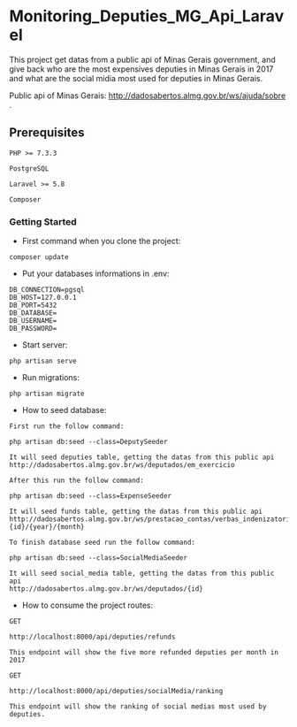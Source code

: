 # Monitoring_Deputies_MG_Api_Laravel

This project get datas from a public api of Minas Gerais government, and give back who are the most expensives deputies in Minas Gerais in 2017 and what are the social midia most used for deputies in Minas Gerais.

Public api of Minas Gerais: http://dadosabertos.almg.gov.br/ws/ajuda/sobre .

## Prerequisites

```
PHP >= 7.3.3
```

```
PostgreSQL
```

```
Laravel >= 5.8
```

```
Composer
```


### Getting Started

- First command when you clone the project: 
```
composer update
```
- Put your databases informations in .env:

```
DB_CONNECTION=pgsql
DB_HOST=127.0.0.1
DB_PORT=5432
DB_DATABASE=
DB_USERNAME=
DB_PASSWORD=
```
- Start server:
```
php artisan serve
```

- Run migrations:

```
php artisan migrate
```

- How to seed database:

```
First run the follow command: 
```
```
php artisan db:seed --class=DeputySeeder
```
```
It will seed deputies table, getting the datas from this public api 
http://dadosabertos.almg.gov.br/ws/deputados/em_exercicio 
```


```
After this run the follow command: 
```
```
php artisan db:seed --class=ExpenseSeeder
```
```
It will seed funds table, getting the datas from this public api 
http://dadosabertos.almg.gov.br/ws/prestacao_contas/verbas_indenizatorias/deputados/
{id}/{year}/{month} 
```

```
To finish database seed run the follow command: 
```
```
php artisan db:seed --class=SocialMediaSeeder
```
```
It will seed social_media table, getting the datas from this public api 
http://dadosabertos.almg.gov.br/ws/deputados/{id}
```

- How to consume the project routes: 

```
GET
```
```
http://localhost:8000/api/deputies/refunds
```
```
This endpoint will show the five more refunded deputies per month in 2017
```

```
GET
```
```
http://localhost:8000/api/deputies/socialMedia/ranking
```
```
This endpoint will show the ranking of social medias most used by deputies. 
```
